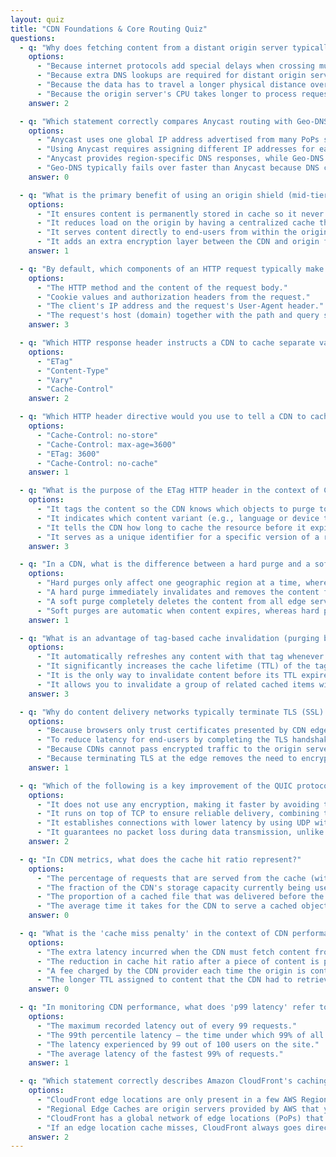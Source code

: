 ```yaml
---
layout: quiz
title: "CDN Foundations & Core Routing Quiz"
questions:
  - q: "Why does fetching content from a distant origin server typically result in higher latency compared to using a nearby CDN edge server?"
    options:
      - "Because internet protocols add special delays when crossing multiple regional networks."
      - "Because extra DNS lookups are required for distant origin servers, slowing down the response."
      - "Because the data has to travel a longer physical distance over the network, adding propagation delay."
      - "Because the origin server's CPU takes longer to process requests from faraway users."
    answer: 2

  - q: "Which statement correctly compares Anycast routing with Geo-DNS routing in CDNs?"
    options:
      - "Anycast uses one global IP address advertised from many PoPs so that users are routed (via BGP) to the nearest location, whereas Geo-DNS returns region-specific IPs based on the user's DNS query location."
      - "Using Anycast requires assigning different IP addresses for each geographical region, unlike Geo-DNS."
      - "Anycast provides region-specific DNS responses, while Geo-DNS relies on BGP announcements to route traffic."
      - "Geo-DNS typically fails over faster than Anycast because DNS changes propagate almost instantly on the internet."
    answer: 0

  - q: "What is the primary benefit of using an origin shield (mid-tier cache) in a CDN's architecture?"
    options:
      - "It ensures content is permanently stored in cache so it never expires or gets evicted."
      - "It reduces load on the origin by having a centralized cache that aggregates cache misses from edge locations, so the origin sees fewer duplicate requests."
      - "It serves content directly to end-users from within the origin's data center network."
      - "It adds an extra encryption layer between the CDN and origin for enhanced security."
    answer: 1

  - q: "By default, which components of an HTTP request typically make up a CDN cache key?"
    options:
      - "The HTTP method and the content of the request body."
      - "Cookie values and authorization headers from the request."
      - "The client's IP address and the request's User-Agent header."
      - "The request's host (domain) together with the path and query string."
    answer: 3

  - q: "Which HTTP response header instructs a CDN to cache separate variants of a resource based on certain request attributes (for example, caching different content per `User-Agent` or `Accept-Language`)?"
    options:
      - "ETag"
      - "Content-Type"
      - "Vary"
      - "Cache-Control"
    answer: 2

  - q: "Which HTTP header directive would you use to tell a CDN to cache a response for up to one hour?"
    options:
      - "Cache-Control: no-store"
      - "Cache-Control: max-age=3600"
      - "ETag: 3600"
      - "Cache-Control: no-cache"
    answer: 1

  - q: "What is the purpose of the ETag HTTP header in the context of CDN caching?"
    options:
      - "It tags the content so the CDN knows which objects to purge together."
      - "It indicates which content variant (e.g., language or device type) the CDN should serve."
      - "It tells the CDN how long to cache the resource before it expires."
      - "It serves as a unique identifier for a specific version of a resource, allowing a CDN to validate its cached content with the origin (via If-None-Match) instead of refetching the whole object."
    answer: 3

  - q: "In a CDN, what is the difference between a hard purge and a soft purge of cached content?"
    options:
      - "Hard purges only affect one geographic region at a time, whereas soft purges apply globally across all CDN PoPs."
      - "A hard purge immediately invalidates and removes the content from cache (so it won't be served until fetched again), whereas a soft purge marks the content as stale but allows it to be served (and revalidated in the background)."
      - "A soft purge completely deletes the content from all edge servers, while a hard purge leaves it in cache but hidden for a while."
      - "Soft purges are automatic when content expires, whereas hard purges must be triggered manually."
    answer: 1

  - q: "What is an advantage of tag-based cache invalidation (purging by tag) in a CDN?"
    options:
      - "It automatically refreshes any content with that tag whenever one item is updated, without needing a purge call."
      - "It significantly increases the cache lifetime (TTL) of the tagged content."
      - "It is the only way to invalidate content before its TTL expires."
      - "It allows you to invalidate a group of related cached items with a single request by assigning them a common tag (so you don't have to purge each URL one by one)."
    answer: 3

  - q: "Why do content delivery networks typically terminate TLS (SSL) connections at the edge servers?"
    options:
      - "Because browsers only trust certificates presented by CDN edge servers."
      - "To reduce latency for end-users by completing the TLS handshake close to the user, thereby avoiding long round trips to the origin for encryption setup."
      - "Because CDNs cannot pass encrypted traffic to the origin servers."
      - "Because terminating TLS at the edge removes the need to encrypt traffic between the edge and the origin."
    answer: 1

  - q: "Which of the following is a key improvement of the QUIC protocol (used for HTTP/3) compared to traditional HTTP/1.1 or HTTP/2 over TCP?"
    options:
      - "It does not use any encryption, making it faster by avoiding the overhead of TLS."
      - "It runs on top of TCP to ensure reliable delivery, combining the benefits of TCP and UDP."
      - "It establishes connections with lower latency by using UDP with built-in encryption, allowing a secure session to be set up with fewer round-trip handshakes."
      - "It guarantees no packet loss during data transmission, unlike TCP which can lose packets."
    answer: 2

  - q: "In CDN metrics, what does the cache hit ratio represent?"
    options:
      - "The percentage of requests that are served from the cache (without going to the origin) out of the total requests."
      - "The fraction of the CDN's storage capacity currently being used."
      - "The proportion of a cached file that was delivered before the connection closed."
      - "The average time it takes for the CDN to serve a cached object."
    answer: 0

  - q: "What is the 'cache miss penalty' in the context of CDN performance?"
    options:
      - "The extra latency incurred when the CDN must fetch content from the origin because it was not in cache (compared to a cache hit)."
      - "The reduction in cache hit ratio after a piece of content is purged."
      - "A fee charged by the CDN provider each time the origin is contacted for a cache miss."
      - "The longer TTL assigned to content that the CDN had to retrieve from the origin."
    answer: 0

  - q: "In monitoring CDN performance, what does 'p99 latency' refer to?"
    options:
      - "The maximum recorded latency out of every 99 requests."
      - "The 99th percentile latency — the time under which 99% of all requests are completed (only 1% of requests take longer than this)."
      - "The latency experienced by 99 out of 100 users on the site."
      - "The average latency of the fastest 99% of requests."
    answer: 1

  - q: "Which statement correctly describes Amazon CloudFront's caching infrastructure?"
    options:
      - "CloudFront edge locations are only present in a few AWS Regions, rather than globally distributed."
      - "Regional Edge Caches are origin servers provided by AWS that you must use for CloudFront distributions."
      - "CloudFront has a global network of edge locations (PoPs) that serve content to users, and it also uses regional edge caches as a second-tier cache between the edge locations and the origin to improve cache efficiency and reduce origin load."
      - "If an edge location cache misses, CloudFront always goes directly to the origin because it does not have any mid-tier caches."
    answer: 2
---
```

